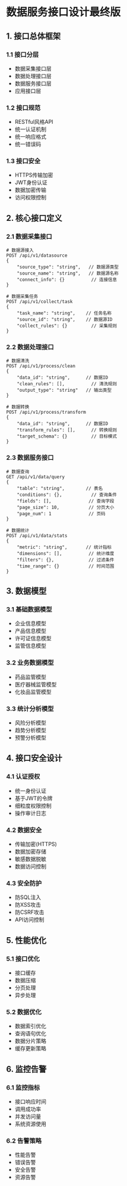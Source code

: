 # 数据服务接口设计最终版

## 1. 接口总体框架

### 1.1 接口分层
- 数据采集接口层
- 数据处理接口层  
- 数据服务接口层
- 应用接口层

### 1.2 接口规范
- RESTful风格API
- 统一认证机制 
- 统一响应格式
- 统一错误码

### 1.3 接口安全
- HTTPS传输加密
- JWT身份认证
- 数据加密传输
- 访问权限控制

## 2. 核心接口定义

### 2.1 数据采集接口
```
# 数据源接入
POST /api/v1/datasource
{
    "source_type": "string",   // 数据源类型
    "source_name": "string",   // 数据源名称
    "connect_info": {}          // 连接信息
}

# 数据采集任务
POST /api/v1/collect/task 
{
    "task_name": "string",    // 任务名称
    "source_id": "string",    // 数据源ID 
    "collect_rules": {}         // 采集规则
}
```

### 2.2 数据处理接口
```
# 数据清洗
POST /api/v1/process/clean
{
    "data_id": "string",      // 数据ID
    "clean_rules": [],          // 清洗规则
    "output_type": "string"   // 输出类型
}

# 数据转换
POST /api/v1/process/transform
{
    "data_id": "string",      // 数据ID
    "transform_rules": [],      // 转换规则
    "target_schema": {}         // 目标模式
}
```

### 2.3 数据服务接口
```
# 数据查询
GET /api/v1/data/query
{
    "table": "string",        // 表名
    "conditions": {},           // 查询条件
    "fields": [],              // 查询字段
    "page_size": 10,           // 分页大小
    "page_num": 1              // 页码
}

# 数据统计
POST /api/v1/data/stats
{
    "metric": "string",       // 统计指标
    "dimensions": [],          // 统计维度
    "filters": {},             // 过滤条件
    "time_range": {}           // 时间范围
}
```

## 3. 数据模型

### 3.1 基础数据模型
- 企业信息模型
- 产品信息模型
- 许可证信息模型
- 监管信息模型

### 3.2 业务数据模型 
- 药品监管模型
- 医疗器械监管模型
- 化妆品监管模型

### 3.3 统计分析模型
- 风险分析模型
- 趋势分析模型
- 预警分析模型

## 4. 接口安全设计

### 4.1 认证授权
- 统一身份认证
- 基于JWT的令牌
- 细粒度权限控制
- 操作审计日志

### 4.2 数据安全
- 传输加密(HTTPS)
- 数据加密存储
- 敏感数据脱敏
- 数据访问控制

### 4.3 安全防护
- 防SQL注入
- 防XSS攻击
- 防CSRF攻击
- API访问控制

## 5. 性能优化 

### 5.1 接口优化
- 接口缓存
- 数据压缩
- 分页处理
- 异步处理

### 5.2 数据优化
- 数据索引优化
- 查询语句优化
- 数据分片策略
- 缓存更新策略

## 6. 监控告警

### 6.1 监控指标
- 接口响应时间
- 调用成功率
- 并发访问量
- 系统资源使用

### 6.2 告警策略
- 性能告警
- 错误告警
- 安全告警
- 资源告警